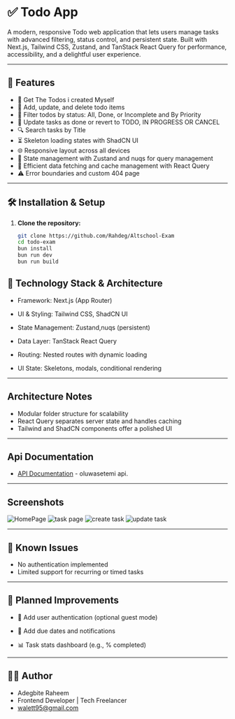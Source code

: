 # ✅ Todo App

A modern, responsive Todo web application that lets users manage tasks with advanced filtering, status control, and persistent state. Built with Next.js, Tailwind CSS, Zustand, and TanStack React Query for performance, accessibility, and a delightful user experience.

---

## 🚀 Features
- 📌 Get The Todos i created Myself
- 📝 Add, update, and delete todo items
- 🔄 Filter todos by status: All, Done, or Incomplete and By Priority
- 📌 Update tasks as done or revert to TODO, IN PROGRESS OR CANCEL
- 🔍 Search tasks by Title 
- ⏳ Skeleton loading states with ShadCN UI
- 🌐 Responsive layout across all devices
- 🧠 State management with Zustand and nuqs for query management
- 🔁 Efficient data fetching and cache management with React Query
- ⚠️ Error boundaries and custom 404 page

---

## 🛠️ Installation & Setup

1. **Clone the repository:**
   ```bash
   git clone https://github.com/Rahdeg/Altschool-Exam
   cd todo-exam
   bun install
   bun run dev
   bun run build

   ```

##  🧰 Technology Stack & Architecture

- Framework: Next.js (App Router)

- UI & Styling: Tailwind CSS, ShadCN UI

- State Management: Zustand,nuqs (persistent)

- Data Layer: TanStack React Query

- Routing: Nested routes with dynamic loading

- UI State: Skeletons, modals, conditional rendering

---

## Architecture Notes
- Modular folder structure for scalability
- React Query separates server state and handles caching
- Tailwind and ShadCN components offer a polished UI

---
## Api Documentation

- [API Documentation](https://api.oluwasetemi.dev/reference) - oluwasetemi api.


---
## Screenshots

![HomePage](https://github.com/user-attachments/assets/54e70b00-6dc1-4abb-8c21-d8724f8edc50)
![task page](https://github.com/user-attachments/assets/d835986a-9091-4c2b-944e-5d6b313806cc)
![create task](https://github.com/user-attachments/assets/03a38e4c-4e8d-44d9-814b-d98f904199c6)
![update task](https://github.com/user-attachments/assets/cf23d97b-da7d-42b0-b914-d628dccc10b5)

---
## 🐞 Known Issues
- No authentication implemented
- Limited support for recurring or timed tasks

---
## 🔮 Planned Improvements

- 🔐 Add user authentication (optional guest mode)

- 🔔 Add due dates and notifications

- 📊 Task stats dashboard (e.g., % completed)


---
## 👨‍💻 Author

- Adegbite Raheem
- Frontend Developer | Tech Freelancer
- walett95@gmail.com




